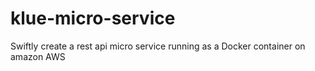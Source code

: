 # klue-micro-service
Swiftly create a rest api micro service running as a Docker container on amazon AWS
